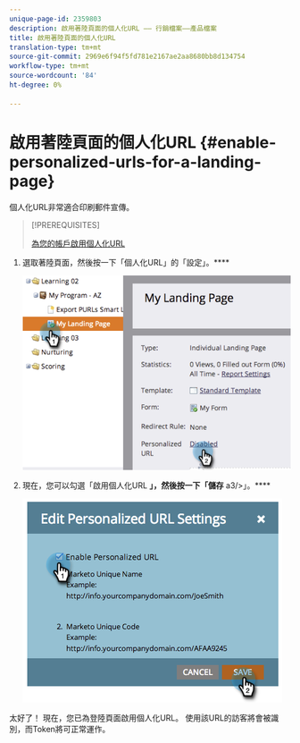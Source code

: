 ```yaml
---
unique-page-id: 2359803
description: 啟用著陸頁面的個人化URL —— 行銷檔案——產品檔案
title: 啟用著陸頁面的個人化URL
translation-type: tm+mt
source-git-commit: 2969e6f94f5fd781e2167ae2aa8680bb8d134754
workflow-type: tm+mt
source-wordcount: '84'
ht-degree: 0%

---
```



# 啟用著陸頁面的個人化URL {#enable-personalized-urls-for-a-landing-page}

個人化URL非常適合印刷郵件宣傳。

>[!PREREQUISITES]
>
>[為您的帳戶啟用個人化URL](/help/marketo/product-docs/demand-generation/landing-pages/personalizing-landing-pages/enable-personalized-urls-for-your-account.md)

1. 選取著陸頁面，然後按一下「個人化URL」的「設定」。****

   ![](assets/image2014-9-18-13-3a24-3a3.png)

1. 現在，您可以勾選「啟用個人化URL **」，然後按一下「儲存** a3/>」。****

   ![](assets/image2014-9-18-13-3a23-3a53.png)

太好了！ 現在，您已為登陸頁面啟用個人化URL。 使用該URL的訪客將會被識別，而Token將可正常運作。
